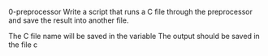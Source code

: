 0-preprocessor Write a script that runs a C file through the preprocessor and save the result into another file.

The C file name will be saved in the variable 
The output should be saved in the file c
